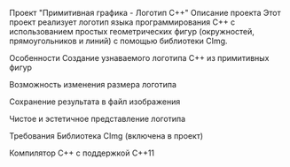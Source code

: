 Проект "Примитивная графика - Логотип C++"
Описание проекта
Этот проект реализует логотип языка программирования C++ с использованием простых геометрических фигур (окружностей, прямоугольников и линий) с помощью библиотеки CImg.

Особенности
Создание узнаваемого логотипа C++ из примитивных фигур

Возможность изменения размера логотипа

Сохранение результата в файл изображения

Чистое и эстетичное представление логотипа

Требования
Библиотека CImg (включена в проект)

Компилятор C++ с поддержкой C++11